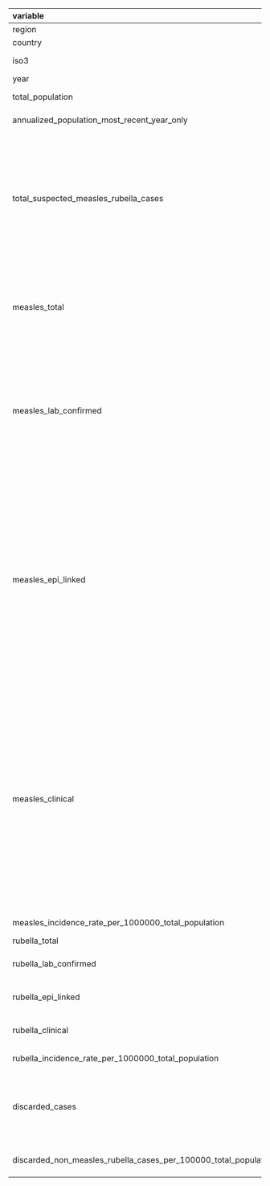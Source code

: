 |variable                                                        |class     |description                           |
|:---------------------------------------------------------------|:---------|:-------------------------------------|
|region                                                          |character |Region name  |
|country                                                         |character |Country name |
|iso3                                                            |character |Three letter country code |
|year                                                            |character |Year |
|total_population                                                |character |Country population |
|annualized_population_most_recent_year_only                     |character |Annualized population 2025 |
|total_suspected_measles_rubella_cases                           |character |Suspected measles/rubella cases: A suspected case is one in which a patient with fever and maculopapular (non-vesicular) rash, or in whom a health-care worker suspects measles. |
|measles_total                                                   |character |Total measles cases: the sum of clinically-compatible, epidemiologically linked and laboratory-confirmed cases |
|measles_lab_confirmed                                           |character |Laboratory-confirmed measles cases: A suspected case of measles that has been confirmed positive by testing in a proficient laboratory, and vaccine-associated illness has been ruled out |
|measles_epi_linked                                              |character |Epidemiologically-linked measles cases: A suspected case of measles that has not been confirmed by a laboratory, but was geographically and temporally related with dates of rash onset occurring 7–23 days apart from a laboratory-confirmed case or another epidemiologically linked measles case |
|measles_clinical                                                |character |Clinically-compatible measles cases: A suspected case with fever and maculopapular (non-vesicular) rash and at least one of cough, coryza or conjunctivitis, but no adequate clinical specimen was taken and the case has not been linked epidemiologically to a laboratory-confirmed case of measles or other communicable disease |
|measles_incidence_rate_per_1000000_total_population             |character |Measles cases per million population |
|rubella_total                                                   |character |Total rubella cases |
|rubella_lab_confirmed                                           |character |Laboratory-confirmed rubella cases |
|rubella_epi_linked                                              |character |Epidemiologically-linked rubella cases |
|rubella_clinical                                                |character |Clinically-compatible rubella cases |
|rubella_incidence_rate_per_1000000_total_population             |character |Rubella cases per million population |
|discarded_cases                                                 |character |Discarded cases: A suspected case that has been investigated and discarded as a non-measles (and non-rubella) |
|discarded_non_measles_rubella_cases_per_100000_total_population |character |Discarded cases per million population |
